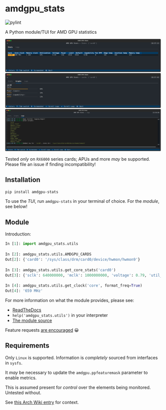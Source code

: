 # amdgpu_stats
![pylint](https://github.com/joshlay/amdgpu_stats/actions/workflows/pylint.yml/badge.svg)

A Python module/TUI for AMD GPU statistics

![Screenshot of the main stats table](https://raw.githubusercontent.com/joshlay/amdgpu_stats/master/screens/main.svg "Main screen")
![Screenshot of the 'graphing' scroll bars](https://raw.githubusercontent.com/joshlay/amdgpu_stats/master/screens/graphs.svg "Graphs")
![Screenshot of the 'Logs' tab pane](https://raw.githubusercontent.com/joshlay/amdgpu_stats/master/screens/logs.svg "Logs")

Tested _only_ on `RX6000` series cards; APUs and more _may_ be supported. Please file an issue if finding incompatibility!

## Installation
```bash
pip install amdgpu-stats
```
To use the _TUI_, run `amdgpu-stats` in your terminal of choice. For the _module_, see below!

## Module

Introduction:
```python
In [1]: import amdgpu_stats.utils

In [2]: amdgpu_stats.utils.AMDGPU_CARDS
Out[2]: {'card0': '/sys/class/drm/card0/device/hwmon/hwmon9'}

In [3]: amdgpu_stats.utils.get_core_stats('card0')
Out[3]: {'sclk': 640000000, 'mclk': 1000000000, 'voltage': 0.79, 'util_pct': 65}

In [4]: amdgpu_stats.utils.get_clock('core', format_freq=True)
Out[4]: '659 MHz' 
```

For more information on what the module provides, please see:
 - [ReadTheDocs](https://amdgpu-stats.readthedocs.io/en/latest/)
 - `help('amdgpu_stats.utils')` in your interpreter
 - [The module source](https://github.com/joshlay/amdgpu_stats/blob/master/src/amdgpu_stats/utils.py)

Feature requests [are encouraged](https://github.com/joshlay/amdgpu_stats/issues) 😀

## Requirements
Only `Linux` is supported. Information is _completely_ sourced from interfaces in `sysfs`.

It _may_ be necessary to update the `amdgpu.ppfeaturemask` parameter to enable metrics.

This is assumed present for *control* over the elements being monitored. Untested without. 

See [this Arch Wiki entry](https://wiki.archlinux.org/title/AMDGPU#Boot_parameter) for context.

